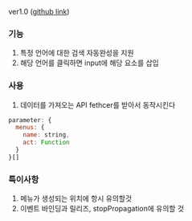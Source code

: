 ver1.0 ([github link](https://github.com/Komponent1/Komponent/ree/master/Vanilla/app/srcs/components/autocomplete))

### 기능
1. 특정 언어에 대한 검색 자동완성을 지원
2. 해당 언어를 클릭하면 input에 해당 요소를 삽입

### 사용
1. 데이터를 가져오는 API fethcer를 받아서 동작시킨다

~~~javascript
parameter: {
  menus: {
    name: string,
    act: Function 
  }
}[]
~~~

### 특이사항
1. 메뉴가 생성되는 위치에 항시 유의할것
2. 이벤트 바인딩과 릴리즈, stopPropagation에 유의할 것

